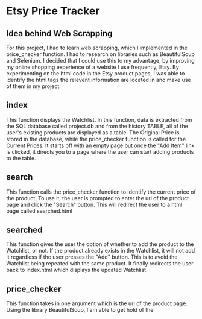 # Etsy Price Tracker

## Idea behind Web Scrapping
For this project, I had to learn web scrapping, which I implemented in the price_checker function. I had to research on libraries such as BeautifulSoup and Selenium. I decided that I could use this to my advantage, by improving my online shopping experience of a website I use frequently, Etsy. By experimenting on the html code in the Etsy product pages, I was able to identify the html tags the relevent information are located in and make use of them in my project.

## index
This function displays the Watchlist. In this function, data is extracted from the SQL database called project.db and from the history TABLE, all of the user's existing products are displayed as a table. The Original Price is stored in the database, while the price_checker function is called for the Current Prices. It starts off with an empty page but once the "Add Item" link is clicked, it directs you to a page where the user can start adding products to the table.

## search
This function calls the price_checker function to identify the current price of the product. To use it, the user is prompted to enter the url of the product page and click the "Search" button. This will redirect the user to a html page called searched.html

## searched
This function gives the user the option of whether to add the product to the Watchlist, or not. If the product already exists in the Watchlist, it will not add it regardless if the user presses the "Add" button. This is to avoid the Watchlist being repeated with the same product. It finally redirects the user back to index.html which displays the updated Watchlist.

## price_checker
This function takes in one argument which is the url of the product page. Using the library BeautifulSoup, I am able to get hold of the 